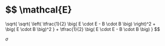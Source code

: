

$$
 \mathcal{E}
  =
 \sqrt{
  \sqrt{
    \left(
     \tfrac{1}{2}
      \big(
        E \cdot E
        - 
        B \cdot B
      \big)
    \right)^2
    +
    \big(
      E \cdot B
    \big)^2
  }
  +
  \tfrac{1}{2}
  \big(
    E \cdot E
    - 
    B \cdot B
  \big)
 }
$$


$\sigma$